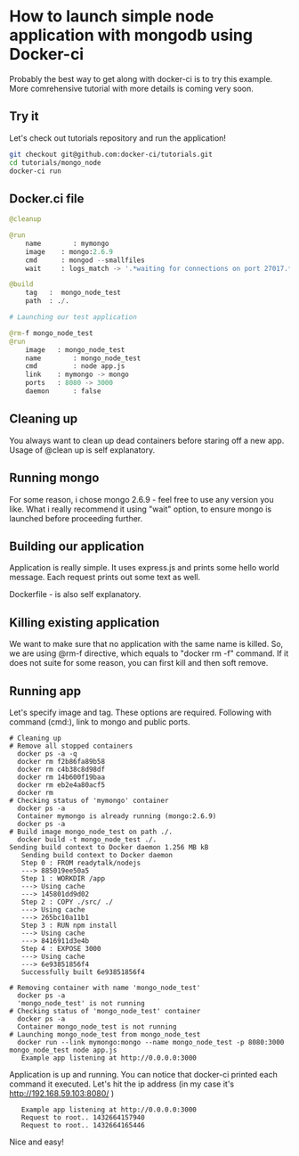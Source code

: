 # How to launch simple node application with mongodb using Docker-ci

Probably the best way to get along with docker-ci is to try this example. More comrehensive tutorial with more details is coming very soon.

## Try it

Let's check out tutorials repository and run the application!

```bash
git checkout git@github.com:docker-ci/tutorials.git
cd tutorials/mongo_node
docker-ci run
```

## Docker.ci file

```python
@cleanup

@run
	name		: mymongo
	image    : mongo:2.6.9
	cmd      : mongod --smallfiles
	wait     : logs_match -> '.*waiting for connections on port 27017.*'

@build
	tag   :  mongo_node_test
	path  : ./.

# Launching our test application

@rm-f mongo_node_test
@run
	image  	: mongo_node_test
	name 		: mongo_node_test
	cmd  		: node app.js
	link   	: mymongo -> mongo
	ports 	: 8080 -> 3000
	daemon  	: false
```

## Cleaning up
You always want to clean up dead containers before staring off a new app. Usage of @clean up is self explanatory.

## Running mongo

For some reason, i chose mongo 2.6.9 - feel free to use any version you like. What i really recommend it using "wait" option, to ensure mongo is launched before proceeding further.

## Building our application

Application is really simple. It uses express.js and prints some hello world message. Each request prints out some text as well.

Dockerfile - is also self explanatory.

## Killing existing application

We want to make sure that no application with the same name is killed. So, we are using @rm-f directive, which equals to "docker rm -f" command. If it does not suite for some reason, you can first kill and then soft remove.

## Running app

Let's specify image and tag. These options are required. Following with command (cmd:), link to mongo and public ports. 

```
# Cleaning up
# Remove all stopped containers
  docker ps -a -q
  docker rm f2b86fa89b58
  docker rm c4b38c8d98df
  docker rm 14b600f19baa
  docker rm eb2e4a80acf5
  docker rm
# Checking status of 'mymongo' container 
  docker ps -a
  Container mymongo is already running (mongo:2.6.9)
  docker ps -a
# Build image mongo_node_test on path ./. 
  docker build -t mongo_node_test ./.
Sending build context to Docker daemon 1.256 MB kB
   Sending build context to Docker daemon
   Step 0 : FROM readytalk/nodejs
   ---> 885019ee50a5
   Step 1 : WORKDIR /app
   ---> Using cache
   ---> 145801dd9d02
   Step 2 : COPY ./src/ ./
   ---> Using cache
   ---> 265bc10a11b1
   Step 3 : RUN npm install
   ---> Using cache
   ---> 8416911d3e4b
   Step 4 : EXPOSE 3000
   ---> Using cache
   ---> 6e93851856f4
   Successfully built 6e93851856f4
   
# Removing container with name 'mongo_node_test'
  docker ps -a
  'mongo_node_test' is not running
# Checking status of 'mongo_node_test' container 
  docker ps -a
  Container mongo_node_test is not running
# Launching mongo_node_test from mongo_node_test 
  docker run --link mymongo:mongo --name mongo_node_test -p 8080:3000 mongo_node_test node app.js
   Example app listening at http://0.0.0.0:3000
```

Application is up and running. You can notice that docker-ci printed each command it executed. Let's hit the ip address (in my case it's http://192.168.59.103:8080/ )

```
   Example app listening at http://0.0.0.0:3000
   Request to root.. 1432664157940
   Request to root.. 1432664165446
```

Nice and easy!


